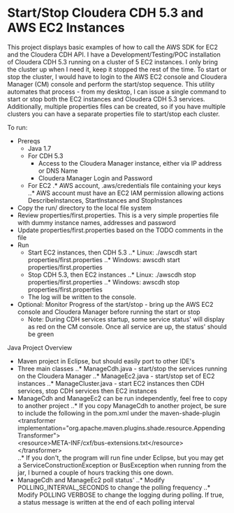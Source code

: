 # Start/Stop Cloudera CDH 5.3 and AWS EC2 Instances

This project displays basic examples of how to call the AWS SDK for EC2 and the Cloudera CDH API. I have a Development/Testing/POC installation of Cloudera CDH 5.3 running on a cluster of 5 EC2 instances.  I only bring the cluster up when I need it, keep it stopped the rest of the time.  To start or stop the cluster, I would have to login to the AWS EC2 console and Cloudera Manager (CM) console and perform the start/stop sequence.  This utility automates that process - from my desktop, I can issue a single command to start or stop both the EC2 instances and Cloudera CDH 5.3 services.  Additionally, multiple properties files can be created, so if you have multiple clusters you can have a separate properties file to start/stop each cluster.

To run:
* Prereqs
	* Java 1.7
	* For CDH 5.3
		* Access to the Cloudera Manager instance, either via IP address or DNS Name
		* Cloudera Manager Login and Password 
	* For EC2
		.* AWS account, .aws/credentials file containing your keys
		..* AWS account must have an EC2 IAM permission allowing actions DescribeInstances, StartInstances and StopInstances 
* Copy the run/ directory to the local file system
* Review properties/first.properties.  This is a very simple properties file with dummy instance names, addresses and password
* Update properties/first.properties based on the TODO comments in the file
* Run
	* Start EC2 instances, then CDH 5.3
		..* Linux: 	./awscdh start properties/first.properties
		..* Windows:	awscdh start properties/first.properties	
	* Stop CDH 5.3, then EC2 instances
		..* Linux: 	./awscdh stop properties/first.properties
		..* Windows:	awscdh stop properties/first.properties
	* The log will be written to the console.
* Optional: Monitor Progress of the start/stop - bring up the AWS EC2 console and Cloudera Manager before running the start or stop
	* Note: During CDH services startup, some service status' will display as red on the CM console.  Once all service are up, the status' should be green
 
Java Project Overview
 * Maven project in Eclipse, but should easily port to other IDE's
 * Three main classes
 	..* ManageCdh.java - start/stop the services running on the Cloudera Manager
 	..* ManageEc2.java - start/stop set of EC2 instances
 	..* ManageCluster.java - start EC2 instances then CDH services, stop CDH services then EC2 instances
* ManageCdh and ManageEc2 can be run independently, feel free to copy to another project 
	..* If you copy ManageCdh to another project, be sure to include the following in the pom.xml under the maven-shade-plugin<br>
		&lt;transformer implementation="org.apache.maven.plugins.shade.resource.AppendingTransformer"&gt;<br>
			&lt;resource&gt;META-INF/cxf/bus-extensions.txt&lt;/resource&gt;<br>
		&lt;/transformer&gt;<br>
	..* If you don't, the program will run fine under Eclipse, but you may get a ServiceConstructionException or BusException when running from the jar, I burned a couple of hours tracking this one down.
* ManageCdh and ManageEc2 poll status'
	..* Modify POLLING_INTERVAL_SECONDS to change the polling frequency
	..* Modify POLLING VERBOSE to change the logging during polling.  If true, a status message is written at the end of each polling interval
 
 

